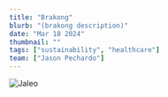 ```yaml
---
title: "Brakong"
blurb: "(brakong description)"
date: "Mar 18 2024"
thumbnail: ""
tags: ["sustainability", "healthcare"]
team: ["Jason Pechardo"]
---
```


![Jaleo](/astro-sphere.jpg)

